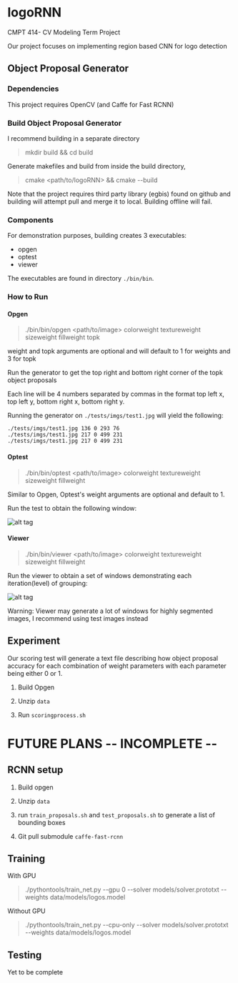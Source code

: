 # logoRNN
CMPT 414- CV Modeling Term Project

Our project focuses on implementing region based CNN for logo detection

## Object Proposal Generator

### Dependencies

This project requires OpenCV (and Caffe for Fast RCNN)

### Build Object Proposal Generator

I recommend building in a separate directory

> mkdir build && cd build

Generate makefiles and build from inside the build directory,

> cmake <path/to/logoRNN> && cmake --build

Note that the project requires third party library (egbis) found on github 
and building will attempt pull and merge it to local. Building offline will fail. 

### Components

For demonstration purposes, building creates 3 executables:

- opgen
- optest
- viewer

The executables are found in directory `./bin/bin`.

### How to Run

#### Opgen

> ./bin/bin/opgen <path/to/image> colorweight textureweight sizeweight fillweight topk

weight and topk arguments are optional and will default to 1 for weights and 3 for topk

Run the generator to get the top right and bottom right corner of the topk object proposals 

Each line will be 4 numbers separated by commas in the format top left x, top left y, bottom right x, bottom right y.

Running the generator on `./tests/imgs/test1.jpg` will yield the following:

```
./tests/imgs/test1.jpg 136 0 293 76
./tests/imgs/test1.jpg 217 0 499 231
./tests/imgs/test1.jpg 217 0 499 231
```

#### Optest

> ./bin/bin/optest <path/to/image> colorweight textureweight sizeweight fillweight

Similar to Opgen, Optest's weight arguments are optional and default to 1.

Run the test to obtain the following window:

![alt tag](https://github.com/mingkaic/logoRNN/doc/optest.jpg)

#### Viewer

> ./bin/bin/viewer <path/to/image> colorweight textureweight sizeweight fillweight

Run the viewer to obtain a set of windows demonstrating each iteration(level) of grouping:

![alt tag](https://github.com/mingkaic/logoRNN/doc/viewer.jpg)

Warning: Viewer may generate a lot of windows for highly segmented images, I recommend using test images instead

## Experiment

Our scoring test will generate a text file describing how object proposal accuracy for each combination of weight parameters with each parameter being either 0 or 1.

1. Build Opgen

2. Unzip `data`

3. Run `scoringprocess.sh`

# FUTURE PLANS -- INCOMPLETE --

## RCNN setup

1. Build opgen

2. Unzip `data`

3. run `train_proposals.sh` and `test_proposals.sh` to generate a list of bounding boxes

4. Git pull submodule `caffe-fast-rcnn`

## Training

With GPU

> ./pythontools/train_net.py --gpu 0 --solver models/solver.prototxt --weights data/models/logos.model

Without GPU

> ./pythontools/train_net.py --cpu-only --solver models/solver.prototxt --weights data/models/logos.model

## Testing

Yet to be complete